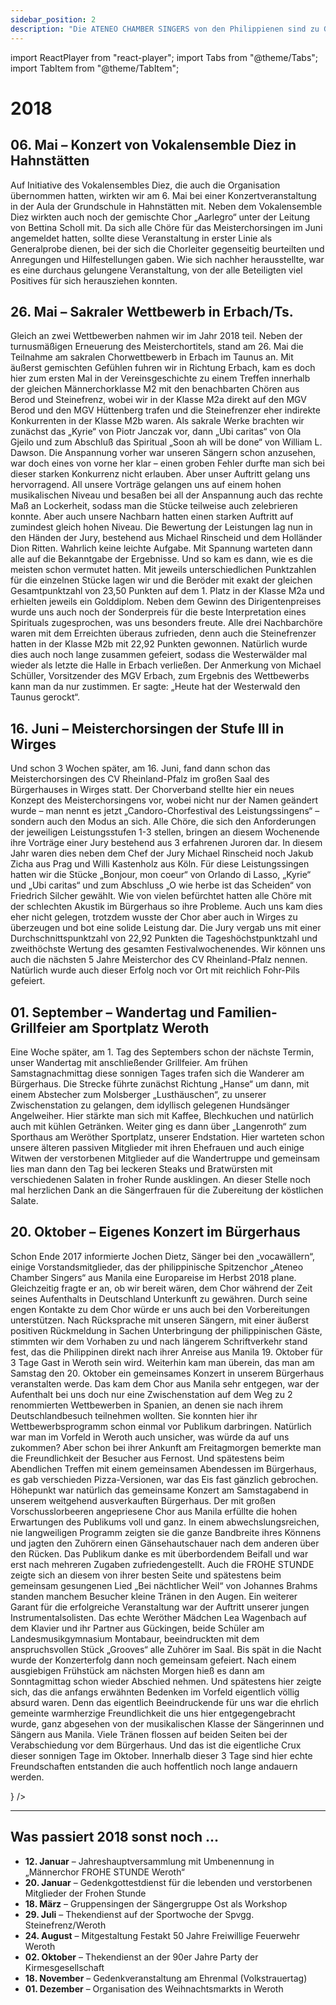 ```yaml
---
sidebar_position: 2
description: "Die ATENEO CHAMBER SINGERS von den Philippienen sind zu Gast in Weroth."
---
```


import ReactPlayer from "react-player";
import Tabs from "@theme/Tabs";
import TabItem from "@theme/TabItem";

# 2018

## 06. Mai – Konzert von Vokalensemble Diez in Hahnstätten

Auf Initiative des Vokalensembles Diez, die auch die Organisation übernommen hatten, wirkten wir am 6. Mai bei einer Konzertveranstaltung in der Aula der Grundschule in Hahnstätten mit. Neben dem Vokalensemble Diez wirkten auch noch der gemischte Chor „Aarlegro“ unter der Leitung von Bettina Scholl mit. Da sich alle Chöre für das Meisterchorsingen im Juni angemeldet hatten, sollte diese Veranstaltung in erster Linie als Generalprobe dienen, bei der sich die Chorleiter gegenseitig beurteilten und Anregungen und Hilfestellungen gaben. Wie sich nachher herausstellte, war es eine durchaus gelungene Veranstaltung, von der alle Beteiligten viel Positives für sich herausziehen konnten.

## 26. Mai – Sakraler Wettbewerb in Erbach/Ts.

Gleich an zwei Wettbewerben nahmen wir im Jahr 2018 teil. Neben der turnusmäßigen Erneuerung des Meisterchortitels, stand am 26. Mai die Teilnahme am sakralen Chorwettbewerb in Erbach im Taunus an. Mit äußerst gemischten Gefühlen fuhren wir in Richtung Erbach, kam es doch hier zum ersten Mal in der Vereinsgeschichte zu einem Treffen innerhalb der gleichen Männerchorklasse M2 mit den benachbarten Chören aus Berod und Steinefrenz, wobei wir in der Klasse M2a direkt auf den MGV Berod und den MGV Hüttenberg trafen und die Steinefrenzer eher indirekte Konkurrenten in der Klasse M2b waren. Als sakrale Werke brachten wir zunächst das „Kyrie“ von Piotr Janczak vor, dann „Ubi caritas“ von Ola Gjeilo und zum Abschluß das Spiritual „Soon ah will be done“ von William L. Dawson. Die Anspannung vorher war unseren Sängern schon anzusehen, war doch eines von vorne her klar – einen groben Fehler durfte man sich bei dieser starken Konkurrenz nicht erlauben. Aber unser Auftritt gelang uns hervorragend. All unsere Vorträge gelangen uns auf einem hohen musikalischen Niveau und besaßen bei all der Anspannung auch das rechte Maß an Lockerheit, sodass man die Stücke teilweise auch zelebrieren konnte. Aber auch unsere Nachbarn hatten einen starken Auftritt auf zumindest gleich hohen Niveau. Die Bewertung der Leistungen lag nun in den Händen der Jury, bestehend aus Michael Rinscheid und dem Holländer Dion Ritten. Wahrlich keine leichte Aufgabe. Mit Spannung warteten dann alle auf die Bekanntgabe der Ergebnisse. Und so kam es dann, wie es die meisten schon vermutet hatten. Mit jeweils unterschiedlichen Punktzahlen für die einzelnen Stücke lagen wir und die Beröder mit exakt der gleichen Gesamtpunktzahl von 23,50 Punkten auf dem 1. Platz in der Klasse M2a und erhielten jeweils ein Golddiplom. Neben dem Gewinn des Dirigentenpreises wurde uns auch noch der Sonderpreis für die beste Interpretation eines Spirituals zugesprochen, was uns besonders freute. Alle drei Nachbarchöre waren mit dem Erreichten überaus zufrieden, denn auch die Steinefrenzer hatten in der Klasse M2b mit 22,92 Punkten gewonnen. Natürlich wurde dies auch noch lange zusammen gefeiert, sodass die Westerwälder mal wieder als letzte die Halle in Erbach verließen. Der Anmerkung von Michael Schüller, Vorsitzender des MGV Erbach, zum Ergebnis des Wettbewerbs kann man da nur zustimmen. Er sagte: „Heute hat der Westerwald den Taunus gerockt“.

## 16. Juni – Meisterchorsingen der Stufe III in Wirges

Und schon 3 Wochen später, am 16. Juni, fand dann schon das Meisterchorsingen des CV Rheinland-Pfalz im großen Saal des Bürgerhauses in Wirges statt. Der Chorverband stellte hier ein neues Konzept des Meisterchorsingens vor, wobei nicht nur der Namen geändert wurde – man nennt es jetzt „Candoro-Chorfestival des Leistungssingens“ – sondern auch den Modus an sich. Alle Chöre, die sich den Anforderungen der jeweiligen Leistungsstufen 1-3 stellen, bringen an diesem Wochenende ihre Vorträge einer Jury bestehend aus 3 erfahrenen Juroren dar. In diesem Jahr waren dies neben dem Chef der Jury Michael Rinscheid noch Jakub Zicha aus Prag und Willi Kastenholz aus Köln. Für diese Leistungssingen hatten wir die Stücke „Bonjour, mon coeur“ von Orlando di Lasso, „Kyrie“ und „Ubi caritas“ und zum Abschluss „O wie herbe ist das Scheiden“ von Friedrich Silcher gewählt. Wie von vielen befürchtet hatten alle Chöre mit der schlechten Akustik im Bürgerhaus so ihre Probleme. Auch uns kam dies eher nicht gelegen, trotzdem wusste der Chor aber auch in Wirges zu überzeugen und bot eine solide Leistung dar. Die Jury vergab uns mit einer Durchschnittspunktzahl von 22,92 Punkten die Tageshöchstpunktzahl und zweithöchste Wertung des gesamten Festivalwochenendes. Wir können uns auch die nächsten 5 Jahre Meisterchor des CV Rheinland-Pfalz nennen. Natürlich wurde auch dieser Erfolg noch vor Ort mit reichlich Fohr-Pils gefeiert.

## 01. September – Wandertag und Familien-Grillfeier am Sportplatz Weroth

Eine Woche später, am 1. Tag des Septembers schon der nächste Termin, unser Wandertag mit anschließender Grillfeier. Am frühen Samstagnachmittag diese sonnigen Tages trafen sich die Wanderer am Bürgerhaus. Die Strecke führte zunächst Richtung „Hanse“ um dann, mit einem Abstecher zum Molsberger „Lusthäuschen“, zu unserer Zwischenstation zu gelangen, dem idyllisch gelegenen Hundsänger Angelweiher. Hier stärkte man sich mit Kaffee, Blechkuchen und natürlich auch mit kühlen Getränken. Weiter ging es dann über „Langenroth“ zum Sporthaus am Weröther Sportplatz, unserer Endstation. Hier warteten schon unsere älteren passiven Mitglieder mit ihren Ehefrauen und auch einige Witwen der verstorbenen Mitglieder auf die Wandertruppe und gemeinsam lies man dann den Tag bei leckeren Steaks und Bratwürsten mit verschiedenen Salaten in froher Runde ausklingen. An dieser Stelle noch mal herzlichen Dank an die Sängerfrauen für die Zubereitung der köstlichen Salate.

## 20. Oktober – Eigenes Konzert im Bürgerhaus

<Tabs>
  <TabItem value="text" label="Bericht" default>
    <ImageWithText
      image={{
        src: "https://www.frohe-stunde-weroth.de/wp-content/uploads/2018/08/flyer2018.jpg",
        alt: "Beschreibung des Bildes",
      }}
      text={
        <>
          <p>
            Schon Ende 2017 informierte Jochen Dietz, Sänger bei den „vocawällern“, einige Vorstandsmitglieder, das der philippinische Spitzenchor „Ateneo Chamber Singers“ aus Manila eine Europareise im Herbst 2018 plane. Gleichzeitig fragte er an, ob wir bereit wären, dem Chor während der Zeit seines Aufenthalts in Deutschland Unterkunft zu gewähren. Durch seine engen Kontakte zu dem Chor würde er uns auch bei den Vorbereitungen unterstützen. Nach Rücksprache mit unseren Sängern, mit einer äußerst positiven Rückmeldung in Sachen Unterbringung der philippinischen Gäste, stimmten wir dem Vorhaben zu und nach längerem Schriftverkehr stand fest, das die Philippinen direkt nach ihrer Anreise aus Manila 19. Oktober für 3 Tage Gast in Weroth sein wird. Weiterhin kam man überein, das man am Samstag den 20. Oktober ein gemeinsames Konzert in unserem Bürgerhaus veranstalten werde. Das kam dem Chor aus Manila sehr entgegen, war der Aufenthalt bei uns doch nur eine Zwischenstation auf dem Weg zu 2 renommierten Wettbewerben in Spanien, an denen sie nach ihrem Deutschlandbesuch teilnehmen wollten. Sie konnten hier ihr Wettbewerbsprogramm schon einmal vor Publikum darbringen. Natürlich war man im Vorfeld in Weroth auch unsicher, was würde da auf uns zukommen? Aber schon bei ihrer Ankunft am Freitagmorgen bemerkte man die Freundlichkeit der Besucher aus Fernost. Und spätestens beim Abendlichen Treffen mit einem gemeinsamen Abendessen im Bürgerhaus, es gab verschieden Pizza-Versionen, war das Eis fast gänzlich gebrochen. Höhepunkt war natürlich das gemeinsame Konzert am Samstagabend in unserem weitgehend ausverkauften Bürgerhaus. Der mit großen Vorschusslorbeeren angepriesene Chor aus Manila erfüllte die hohen Erwartungen des Publikums voll und ganz. In einem abwechslungsreichen, nie langweiligen Programm zeigten sie die ganze Bandbreite ihres Könnens und jagten den Zuhörern einen Gänsehautschauer nach dem anderen über den Rücken. Das Publikum danke es mit überbordendem Beifall und war erst nach mehreren Zugaben zufriedengestellt. Auch die FROHE STUNDE zeigte sich an diesem von ihrer besten Seite und spätestens beim gemeinsam gesungenen Lied „Bei nächtlicher Weil“ von Johannes Brahms standen manchem Besucher kleine Tränen in den Augen. Ein weiterer Garant für die erfolgreiche Veranstaltung war der Auftritt unserer jungen Instrumentalsolisten. Das echte Weröther Mädchen Lea Wagenbach auf dem Klavier und ihr Partner aus Gückingen, beide Schüler am Landesmusikgymnasium Montabaur, beeindruckten mit dem anspruchsvollen Stück „Grooves“ alle Zuhörer im Saal. Bis spät in die Nacht wurde der Konzerterfolg dann noch gemeinsam gefeiert. Nach einem ausgiebigen Frühstück am nächsten Morgen hieß es dann am Sonntagmittag schon wieder Abschied nehmen. Und spätestens hier zeigte sich, das die anfangs erwähnten Bedenken im Vorfeld eigentlich völlig absurd waren. Denn das eigentlich Beeindruckende für uns war die ehrlich gemeinte warmherzige Freundlichkeit die uns hier entgegengebracht wurde, ganz abgesehen von der musikalischen Klasse der Sängerinnen und Sängern aus Manila. Viele Tränen flossen auf beiden Seiten bei der Verabschiedung vor dem Bürgerhaus. Und das ist die eigentliche Crux dieser sonnigen Tage im Oktober. Innerhalb dieser 3 Tage sind hier echte Freundschaften entstanden die auch hoffentlich noch lange andauern werden.
</p>
</>
}
/>
</TabItem>
<TabItem value="pictures" label="Bilder">
<ImageGridGallery images={[
{
id: "ateneo_image_001",
alt: "Bild vom Konzert 2018 mit Ateneo Chamber Singers",
src: "https://www.frohe-stunde-weroth.de/wp-content/uploads/2018/10/Konzert2018_001.jpg",
},
{
id: "ateneo_image_002",
alt: "Bild vom Konzert 2018 mit Ateneo Chamber Singers",
src: "https://www.frohe-stunde-weroth.de/wp-content/uploads/2018/10/Konzert2018_002.jpg",
},
{
id: "ateneo_image_003",
alt: "Bild vom Konzert 2018 mit Ateneo Chamber Singers",
src: "https://www.frohe-stunde-weroth.de/wp-content/uploads/2018/10/Konzert2018_003.jpg",
},
{
id: "ateneo_image_004",
alt: "Bild vom Konzert 2018 mit Ateneo Chamber Singers",
src: "https://www.frohe-stunde-weroth.de/wp-content/uploads/2018/10/Konzert2018_004.jpg",
},
{
id: "ateneo_image_005",
alt: "Bild vom Konzert 2018 mit Ateneo Chamber Singers",
src: "https://www.frohe-stunde-weroth.de/wp-content/uploads/2018/10/Konzert2018_005.jpg",
},
{
id: "ateneo_image_006",
alt: "Bild vom Konzert 2018 mit Ateneo Chamber Singers",
src: "https://www.frohe-stunde-weroth.de/wp-content/uploads/2018/10/Konzert2018_006.jpg",
},
{
id: "ateneo_image_007",
alt: "Bild vom Konzert 2018 mit Ateneo Chamber Singers",
src: "https://www.frohe-stunde-weroth.de/wp-content/uploads/2018/10/Konzert2018_007.jpg",
},
{
id: "ateneo_image_008",
alt: "Bild vom Konzert 2018 mit Ateneo Chamber Singers",
src: "https://www.frohe-stunde-weroth.de/wp-content/uploads/2018/10/Konzert2018_008.jpg",
},
{
id: "ateneo_image_009",
alt: "Bild vom Konzert 2018 mit Ateneo Chamber Singers",
src: "https://www.frohe-stunde-weroth.de/wp-content/uploads/2018/10/Konzert2018_009.jpg",
},
{
id: "ateneo_image_010",
alt: "Bild vom Konzert 2018 mit Ateneo Chamber Singers",
src: "https://www.frohe-stunde-weroth.de/wp-content/uploads/2018/10/Konzert2018_010.jpg",
},
{
id: "ateneo_image_011",
alt: "Bild vom Konzert 2018 mit Ateneo Chamber Singers",
src: "https://www.frohe-stunde-weroth.de/wp-content/uploads/2018/10/Konzert2018_011.jpg",
},
{
id: "ateneo_image_012",
alt: "Bild vom Konzert 2018 mit Ateneo Chamber Singers",
src: "https://www.frohe-stunde-weroth.de/wp-content/uploads/2018/10/Konzert2018_012.jpg",
},
{
id: "ateneo_image_013",
alt: "Bild vom Konzert 2018 mit Ateneo Chamber Singers",
src: "https://www.frohe-stunde-weroth.de/wp-content/uploads/2018/10/Konzert2018_013.jpg",
},
{
id: "ateneo_image_014",
alt: "Bild vom Konzert 2018 mit Ateneo Chamber Singers",
src: "https://www.frohe-stunde-weroth.de/wp-content/uploads/2018/10/Konzert2018_014.jpg",
},
{
id: "ateneo_image_015",
alt: "Bild vom Konzert 2018 mit Ateneo Chamber Singers",
src: "https://www.frohe-stunde-weroth.de/wp-content/uploads/2018/10/Konzert2018_015.jpg",
},
{
id: "ateneo_image_016",
alt: "Bild vom Konzert 2018 mit Ateneo Chamber Singers",
src: "https://www.frohe-stunde-weroth.de/wp-content/uploads/2018/10/Konzert2018_016.jpg",
},
{
id: "ateneo_image_017",
alt: "Bild vom Konzert 2018 mit Ateneo Chamber Singers",
src: "https://www.frohe-stunde-weroth.de/wp-content/uploads/2018/10/Konzert2018_017.jpg",
},
{
id: "ateneo_image_018",
alt: "Bild vom Konzert 2018 mit Ateneo Chamber Singers",
src: "https://www.frohe-stunde-weroth.de/wp-content/uploads/2018/10/Konzert2018_018.jpg",
},
{
id: "ateneo_image_019",
alt: "Bild vom Konzert 2018 mit Ateneo Chamber Singers",
src: "https://www.frohe-stunde-weroth.de/wp-content/uploads/2018/10/Konzert2018_019.jpg",
},
{
id: "ateneo_image_020",
alt: "Bild vom Konzert 2018 mit Ateneo Chamber Singers",
src: "https://www.frohe-stunde-weroth.de/wp-content/uploads/2018/10/Konzert2018_020.jpg",
},
{
id: "ateneo_image_021",
alt: "Bild vom Konzert 2018 mit Ateneo Chamber Singers",
src: "https://www.frohe-stunde-weroth.de/wp-content/uploads/2018/10/Konzert2018_021.jpg",
},
{
id: "ateneo_image_022",
alt: "Bild vom Konzert 2018 mit Ateneo Chamber Singers",
src: "https://www.frohe-stunde-weroth.de/wp-content/uploads/2018/10/Konzert2018_022.jpg",
},
{
id: "ateneo_image_023",
alt: "Bild vom Konzert 2018 mit Ateneo Chamber Singers",
src: "https://www.frohe-stunde-weroth.de/wp-content/uploads/2018/10/Konzert2018_023.jpg",
},
{
id: "ateneo_image_024",
alt: "Bild vom Konzert 2018 mit Ateneo Chamber Singers",
src: "https://www.frohe-stunde-weroth.de/wp-content/uploads/2018/10/Konzert2018_024.jpg",
},
{
id: "ateneo_image_025",
alt: "Bild vom Konzert 2018 mit Ateneo Chamber Singers",
src: "https://www.frohe-stunde-weroth.de/wp-content/uploads/2018/10/Konzert2018_025.jpg",
},
{
id: "ateneo_image_026",
alt: "Bild vom Konzert 2018 mit Ateneo Chamber Singers",
src: "https://www.frohe-stunde-weroth.de/wp-content/uploads/2018/10/Konzert2018_026.jpg",
},
{
id: "ateneo_image_027",
alt: "Bild vom Konzert 2018 mit Ateneo Chamber Singers",
src: "https://www.frohe-stunde-weroth.de/wp-content/uploads/2018/10/Konzert2018_027.jpg",
},
{
id: "ateneo_image_028",
alt: "Bild vom Konzert 2018 mit Ateneo Chamber Singers",
src: "https://www.frohe-stunde-weroth.de/wp-content/uploads/2018/10/Konzert2018_028.jpg",
},
{
id: "ateneo_image_029",
alt: "Bild vom Konzert 2018 mit Ateneo Chamber Singers",
src: "https://www.frohe-stunde-weroth.de/wp-content/uploads/2018/10/Konzert2018_029.jpg",
},
{
id: "ateneo_image_030",
alt: "Bild vom Konzert 2018 mit Ateneo Chamber Singers",
src: "https://www.frohe-stunde-weroth.de/wp-content/uploads/2018/10/Konzert2018_030.jpg",
},
{
id: "ateneo_image_031",
alt: "Bild vom Konzert 2018 mit Ateneo Chamber Singers",
src: "https://www.frohe-stunde-weroth.de/wp-content/uploads/2018/10/Konzert2018_031.jpg",
},
{
id: "ateneo_image_032",
alt: "Bild vom Konzert 2018 mit Ateneo Chamber Singers",
src: "https://www.frohe-stunde-weroth.de/wp-content/uploads/2018/10/Konzert2018_032.jpg",
},
{
id: "ateneo_image_033",
alt: "Bild vom Konzert 2018 mit Ateneo Chamber Singers",
src: "https://www.frohe-stunde-weroth.de/wp-content/uploads/2018/10/Konzert2018_033.jpg",
},
{
id: "ateneo_image_034",
alt: "Bild vom Konzert 2018 mit Ateneo Chamber Singers",
src: "https://www.frohe-stunde-weroth.de/wp-content/uploads/2018/10/Konzert2018_034.jpg",
},
{
id: "ateneo_image_035",
alt: "Bild vom Konzert 2018 mit Ateneo Chamber Singers",
src: "https://www.frohe-stunde-weroth.de/wp-content/uploads/2018/10/Konzert2018_035.jpg",
},
{
id: "ateneo_image_036",
alt: "Bild vom Konzert 2018 mit Ateneo Chamber Singers",
src: "https://www.frohe-stunde-weroth.de/wp-content/uploads/2018/10/Konzert2018_036.jpg",
},
{
id: "ateneo_image_037",
alt: "Bild vom Konzert 2018 mit Ateneo Chamber Singers",
src: "https://www.frohe-stunde-weroth.de/wp-content/uploads/2018/10/Konzert2018_037.jpg",
},
{
id: "ateneo_image_038",
alt: "Bild vom Konzert 2018 mit Ateneo Chamber Singers",
src: "https://www.frohe-stunde-weroth.de/wp-content/uploads/2018/10/Konzert2018_038.jpg",
},
{
id: "ateneo_image_039",
alt: "Bild vom Konzert 2018 mit Ateneo Chamber Singers",
src: "https://www.frohe-stunde-weroth.de/wp-content/uploads/2018/10/Konzert2018_039.jpg",
},
{
id: "ateneo_image_040",
alt: "Bild vom Konzert 2018 mit Ateneo Chamber Singers",
src: "https://www.frohe-stunde-weroth.de/wp-content/uploads/2018/10/Konzert2018_040.jpg",
},
{
id: "ateneo_image_041",
alt: "Bild vom Konzert 2018 mit Ateneo Chamber Singers",
src: "https://www.frohe-stunde-weroth.de/wp-content/uploads/2018/10/Konzert2018_041.jpg",
},
{
id: "ateneo_image_042",
alt: "Bild vom Konzert 2018 mit Ateneo Chamber Singers",
src: "https://www.frohe-stunde-weroth.de/wp-content/uploads/2018/10/Konzert2018_042.jpg",
},
{
id: "ateneo_image_043",
alt: "Bild vom Konzert 2018 mit Ateneo Chamber Singers",
src: "https://www.frohe-stunde-weroth.de/wp-content/uploads/2018/10/Konzert2018_043.jpg",
},
{
id: "ateneo_image_044",
alt: "Bild vom Konzert 2018 mit Ateneo Chamber Singers",
src: "https://www.frohe-stunde-weroth.de/wp-content/uploads/2018/10/Konzert2018_044.jpg",
},
{
id: "ateneo_image_045",
alt: "Bild vom Konzert 2018 mit Ateneo Chamber Singers",
src: "https://www.frohe-stunde-weroth.de/wp-content/uploads/2018/10/Konzert2018_045.jpg",
},
{
id: "ateneo_image_046",
alt: "Bild vom Konzert 2018 mit Ateneo Chamber Singers",
src: "https://www.frohe-stunde-weroth.de/wp-content/uploads/2018/10/Konzert2018_046.jpg",
},
{
id: "ateneo_image_047",
alt: "Bild vom Konzert 2018 mit Ateneo Chamber Singers",
src: "https://www.frohe-stunde-weroth.de/wp-content/uploads/2018/10/Konzert2018_047.jpg",
},
{
id: "ateneo_image_048",
alt: "Bild vom Konzert 2018 mit Ateneo Chamber Singers",
src: "https://www.frohe-stunde-weroth.de/wp-content/uploads/2018/10/Konzert2018_048.jpg",
},
{
id: "ateneo_image_049",
alt: "Bild vom Konzert 2018 mit Ateneo Chamber Singers",
src: "https://www.frohe-stunde-weroth.de/wp-content/uploads/2018/10/Konzert2018_049.jpg",
},
{
id: "ateneo_image_050",
alt: "Bild vom Konzert 2018 mit Ateneo Chamber Singers",
src: "https://www.frohe-stunde-weroth.de/wp-content/uploads/2018/10/Konzert2018_050.jpg",
},
{
id: "ateneo_image_051",
alt: "Bild vom Konzert 2018 mit Ateneo Chamber Singers",
src: "https://www.frohe-stunde-weroth.de/wp-content/uploads/2018/10/Konzert2018_051.jpg",
},
{
id: "ateneo_image_052",
alt: "Bild vom Konzert 2018 mit Ateneo Chamber Singers",
src: "https://www.frohe-stunde-weroth.de/wp-content/uploads/2018/10/Konzert2018_052.jpg",
},
{
id: "ateneo_image_053",
alt: "Bild vom Konzert 2018 mit Ateneo Chamber Singers",
src: "https://www.frohe-stunde-weroth.de/wp-content/uploads/2018/10/Konzert2018_053.jpg",
},
{
id: "ateneo_image_054",
alt: "Bild vom Konzert 2018 mit Ateneo Chamber Singers",
src: "https://www.frohe-stunde-weroth.de/wp-content/uploads/2018/10/Konzert2018_054.jpg",
},
{
id: "ateneo_image_055",
alt: "Bild vom Konzert 2018 mit Ateneo Chamber Singers",
src: "https://www.frohe-stunde-weroth.de/wp-content/uploads/2018/10/Konzert2018_055.jpg",
},
{
id: "ateneo_image_056",
alt: "Bild vom Konzert 2018 mit Ateneo Chamber Singers",
src: "https://www.frohe-stunde-weroth.de/wp-content/uploads/2018/10/Konzert2018_056.jpg",
},
{
id: "ateneo_image_057",
alt: "Bild vom Konzert 2018 mit Ateneo Chamber Singers",
src: "https://www.frohe-stunde-weroth.de/wp-content/uploads/2018/10/Konzert2018_057.jpg",
},
{
id: "ateneo_image_058",
alt: "Bild vom Konzert 2018 mit Ateneo Chamber Singers",
src: "https://www.frohe-stunde-weroth.de/wp-content/uploads/2018/10/Konzert2018_058.jpg",
},
{
id: "ateneo_image_059",
alt: "Bild vom Konzert 2018 mit Ateneo Chamber Singers",
src: "https://www.frohe-stunde-weroth.de/wp-content/uploads/2018/10/Konzert2018_059.jpg",
},
{
id: "ateneo_image_060",
alt: "Bild vom Konzert 2018 mit Ateneo Chamber Singers",
src: "https://www.frohe-stunde-weroth.de/wp-content/uploads/2018/10/Konzert2018_060.jpg",
},
{
id: "ateneo_image_061",
alt: "Bild vom Konzert 2018 mit Ateneo Chamber Singers",
src: "https://www.frohe-stunde-weroth.de/wp-content/uploads/2018/10/Konzert2018_061.jpg",
},
{
id: "ateneo_image_062",
alt: "Bild vom Konzert 2018 mit Ateneo Chamber Singers",
src: "https://www.frohe-stunde-weroth.de/wp-content/uploads/2018/10/Konzert2018_062.jpg",
},
{
id: "ateneo_image_063",
alt: "Bild vom Konzert 2018 mit Ateneo Chamber Singers",
src: "https://www.frohe-stunde-weroth.de/wp-content/uploads/2018/10/Konzert2018_063.jpg",
},
{
id: "ateneo_image_064",
alt: "Bild vom Konzert 2018 mit Ateneo Chamber Singers",
src: "https://www.frohe-stunde-weroth.de/wp-content/uploads/2018/10/Konzert2018_064.jpg",
},
{
id: "ateneo_image_065",
alt: "Bild vom Konzert 2018 mit Ateneo Chamber Singers",
src: "https://www.frohe-stunde-weroth.de/wp-content/uploads/2018/10/Konzert2018_065.jpg",
},
{
id: "ateneo_image_066",
alt: "Bild vom Konzert 2018 mit Ateneo Chamber Singers",
src: "https://www.frohe-stunde-weroth.de/wp-content/uploads/2018/10/Konzert2018_066.jpg",
},
{
id: "ateneo_image_067",
alt: "Bild vom Konzert 2018 mit Ateneo Chamber Singers",
src: "https://www.frohe-stunde-weroth.de/wp-content/uploads/2018/10/Konzert2018_067.jpg",
},
{
id: "ateneo_image_068",
alt: "Bild vom Konzert 2018 mit Ateneo Chamber Singers",
src: "https://www.frohe-stunde-weroth.de/wp-content/uploads/2018/10/Konzert2018_068.jpg",
},
{
id: "ateneo_image_069",
alt: "Bild vom Konzert 2018 mit Ateneo Chamber Singers",
src: "https://www.frohe-stunde-weroth.de/wp-content/uploads/2018/10/Konzert2018_069.jpg",
},
{
id: "ateneo_image_070",
alt: "Bild vom Konzert 2018 mit Ateneo Chamber Singers",
src: "https://www.frohe-stunde-weroth.de/wp-content/uploads/2018/10/Konzert2018_070.jpg",
},
{
id: "ateneo_image_071",
alt: "Bild vom Konzert 2018 mit Ateneo Chamber Singers",
src: "https://www.frohe-stunde-weroth.de/wp-content/uploads/2018/10/Konzert2018_071.jpg",
},
{
id: "ateneo_image_072",
alt: "Bild vom Konzert 2018 mit Ateneo Chamber Singers",
src: "https://www.frohe-stunde-weroth.de/wp-content/uploads/2018/10/Konzert2018_072.jpg",
},
{
id: "ateneo_image_073",
alt: "Bild vom Konzert 2018 mit Ateneo Chamber Singers",
src: "https://www.frohe-stunde-weroth.de/wp-content/uploads/2018/10/Konzert2018_073.jpg",
},
{
id: "ateneo_image_074",
alt: "Bild vom Konzert 2018 mit Ateneo Chamber Singers",
src: "https://www.frohe-stunde-weroth.de/wp-content/uploads/2018/10/Konzert2018_074.jpg",
},
{
id: "ateneo_image_075",
alt: "Bild vom Konzert 2018 mit Ateneo Chamber Singers",
src: "https://www.frohe-stunde-weroth.de/wp-content/uploads/2018/10/Konzert2018_075.jpg",
},
{
id: "ateneo_image_076",
alt: "Bild vom Konzert 2018 mit Ateneo Chamber Singers",
src: "https://www.frohe-stunde-weroth.de/wp-content/uploads/2018/10/Konzert2018_076.jpg",
},
{
id: "ateneo_image_077",
alt: "Bild vom Konzert 2018 mit Ateneo Chamber Singers",
src: "https://www.frohe-stunde-weroth.de/wp-content/uploads/2018/10/Konzert2018_077.jpg",
},
{
id: "ateneo_image_078",
alt: "Bild vom Konzert 2018 mit Ateneo Chamber Singers",
src: "https://www.frohe-stunde-weroth.de/wp-content/uploads/2018/10/Konzert2018_078.jpg",
},
{
id: "ateneo_image_079",
alt: "Bild vom Konzert 2018 mit Ateneo Chamber Singers",
src: "https://www.frohe-stunde-weroth.de/wp-content/uploads/2018/10/Konzert2018_079.jpg",
},
{
id: "ateneo_image_080",
alt: "Bild vom Konzert 2018 mit Ateneo Chamber Singers",
src: "https://www.frohe-stunde-weroth.de/wp-content/uploads/2018/10/Konzert2018_080.jpg",
},
{
id: "ateneo_image_081",
alt: "Bild vom Konzert 2018 mit Ateneo Chamber Singers",
src: "https://www.frohe-stunde-weroth.de/wp-content/uploads/2018/10/Konzert2018_081.jpg",
},
{
id: "ateneo_image_082",
alt: "Bild vom Konzert 2018 mit Ateneo Chamber Singers",
src: "https://www.frohe-stunde-weroth.de/wp-content/uploads/2018/10/Konzert2018_082.jpg",
},
{
id: "ateneo_image_083",
alt: "Bild vom Konzert 2018 mit Ateneo Chamber Singers",
src: "https://www.frohe-stunde-weroth.de/wp-content/uploads/2018/10/Konzert2018_083.jpg",
},
{
id: "ateneo_image_084",
alt: "Bild vom Konzert 2018 mit Ateneo Chamber Singers",
src: "https://www.frohe-stunde-weroth.de/wp-content/uploads/2018/10/Konzert2018_084.jpg",
},
{
id: "ateneo_image_085",
alt: "Bild vom Konzert 2018 mit Ateneo Chamber Singers",
src: "https://www.frohe-stunde-weroth.de/wp-content/uploads/2018/10/Konzert2018_085.jpg",
},
{
id: "ateneo_image_086",
alt: "Bild vom Konzert 2018 mit Ateneo Chamber Singers",
src: "https://www.frohe-stunde-weroth.de/wp-content/uploads/2018/10/Konzert2018_086.jpg",
},
{
id: "ateneo_image_087",
alt: "Bild vom Konzert 2018 mit Ateneo Chamber Singers",
src: "https://www.frohe-stunde-weroth.de/wp-content/uploads/2018/10/Konzert2018_087.jpg",
},
{
id: "ateneo_image_088",
alt: "Bild vom Konzert 2018 mit Ateneo Chamber Singers",
src: "https://www.frohe-stunde-weroth.de/wp-content/uploads/2018/10/Konzert2018_088.jpg",
},
{
id: "ateneo_image_089",
alt: "Bild vom Konzert 2018 mit Ateneo Chamber Singers",
src: "https://www.frohe-stunde-weroth.de/wp-content/uploads/2018/10/Konzert2018_089.jpg",
},
{
id: "ateneo_image_090",
alt: "Bild vom Konzert 2018 mit Ateneo Chamber Singers",
src: "https://www.frohe-stunde-weroth.de/wp-content/uploads/2018/10/Konzert2018_090.jpg",
},
{
id: "ateneo_image_091",
alt: "Bild vom Konzert 2018 mit Ateneo Chamber Singers",
src: "https://www.frohe-stunde-weroth.de/wp-content/uploads/2018/10/Konzert2018_091.jpg",
},
{
id: "ateneo_image_092",
alt: "Bild vom Konzert 2018 mit Ateneo Chamber Singers",
src: "https://www.frohe-stunde-weroth.de/wp-content/uploads/2018/10/Konzert2018_092.jpg",
},
{
id: "ateneo_image_093",
alt: "Bild vom Konzert 2018 mit Ateneo Chamber Singers",
src: "https://www.frohe-stunde-weroth.de/wp-content/uploads/2018/10/Konzert2018_093.jpg",
},
{
id: "ateneo_image_094",
alt: "Bild vom Konzert 2018 mit Ateneo Chamber Singers",
src: "https://www.frohe-stunde-weroth.de/wp-content/uploads/2018/10/Konzert2018_094.jpg",
},
{
id: "ateneo_image_095",
alt: "Bild vom Konzert 2018 mit Ateneo Chamber Singers",
src: "https://www.frohe-stunde-weroth.de/wp-content/uploads/2018/10/Konzert2018_095.jpg",
},
{
id: "ateneo_image_096",
alt: "Bild vom Konzert 2018 mit Ateneo Chamber Singers",
src: "https://www.frohe-stunde-weroth.de/wp-content/uploads/2018/10/Konzert2018_096.jpg",
},
{
id: "ateneo_image_097",
alt: "Bild vom Konzert 2018 mit Ateneo Chamber Singers",
src: "https://www.frohe-stunde-weroth.de/wp-content/uploads/2018/10/Konzert2018_097.jpg",
},
{
id: "ateneo_image_098",
alt: "Bild vom Konzert 2018 mit Ateneo Chamber Singers",
src: "https://www.frohe-stunde-weroth.de/wp-content/uploads/2018/10/Konzert2018_098.jpg",
},
{
id: "ateneo_image_099",
alt: "Bild vom Konzert 2018 mit Ateneo Chamber Singers",
src: "https://www.frohe-stunde-weroth.de/wp-content/uploads/2018/10/Konzert2018_099.jpg",
},
{
id: "ateneo_image_100",
alt: "Bild vom Konzert 2018 mit Ateneo Chamber Singers",
src: "https://www.frohe-stunde-weroth.de/wp-content/uploads/2018/10/Konzert2018_100.jpg",
},
{
id: "ateneo_image_101",
alt: "Bild vom Konzert 2018 mit Ateneo Chamber Singers",
src: "https://www.frohe-stunde-weroth.de/wp-content/uploads/2018/10/Konzert2018_101.jpg",
},
{
id: "ateneo_image_102",
alt: "Bild vom Konzert 2018 mit Ateneo Chamber Singers",
src: "https://www.frohe-stunde-weroth.de/wp-content/uploads/2018/10/Konzert2018_102.jpg",
},
{
id: "ateneo_image_103",
alt: "Bild vom Konzert 2018 mit Ateneo Chamber Singers",
src: "https://www.frohe-stunde-weroth.de/wp-content/uploads/2018/10/Konzert2018_103.jpg",
},
{
id: "ateneo_image_104",
alt: "Bild vom Konzert 2018 mit Ateneo Chamber Singers",
src: "https://www.frohe-stunde-weroth.de/wp-content/uploads/2018/10/Konzert2018_104.jpg",
},
{
id: "ateneo_image_105",
alt: "Bild vom Konzert 2018 mit Ateneo Chamber Singers",
src: "https://www.frohe-stunde-weroth.de/wp-content/uploads/2018/10/Konzert2018_105.jpg",
},
{
id: "ateneo_image_106",
alt: "Bild vom Konzert 2018 mit Ateneo Chamber Singers",
src: "https://www.frohe-stunde-weroth.de/wp-content/uploads/2018/10/Konzert2018_106.jpg",
},
{
id: "ateneo_image_107",
alt: "Bild vom Konzert 2018 mit Ateneo Chamber Singers",
src: "https://www.frohe-stunde-weroth.de/wp-content/uploads/2018/10/Konzert2018_107.jpg",
},
{
id: "ateneo_image_108",
alt: "Bild vom Konzert 2018 mit Ateneo Chamber Singers",
src: "https://www.frohe-stunde-weroth.de/wp-content/uploads/2018/10/Konzert2018_108.jpg",
},
{
id: "ateneo_image_109",
alt: "Bild vom Konzert 2018 mit Ateneo Chamber Singers",
src: "https://www.frohe-stunde-weroth.de/wp-content/uploads/2018/10/Konzert2018_109.jpg",
},
{
id: "ateneo_image_110",
alt: "Bild vom Konzert 2018 mit Ateneo Chamber Singers",
src: "https://www.frohe-stunde-weroth.de/wp-content/uploads/2018/10/Konzert2018_110.jpg",
},
{
id: "ateneo_image_111",
alt: "Bild vom Konzert 2018 mit Ateneo Chamber Singers",
src: "https://www.frohe-stunde-weroth.de/wp-content/uploads/2018/10/Konzert2018_111.jpg",
},
{
id: "ateneo_image_112",
alt: "Bild vom Konzert 2018 mit Ateneo Chamber Singers",
src: "https://www.frohe-stunde-weroth.de/wp-content/uploads/2018/10/Konzert2018_112.jpg",
},
{
id: "ateneo_image_113",
alt: "Bild vom Konzert 2018 mit Ateneo Chamber Singers",
src: "https://www.frohe-stunde-weroth.de/wp-content/uploads/2018/10/Konzert2018_113.jpg",
},
{
id: "ateneo_image_114",
alt: "Bild vom Konzert 2018 mit Ateneo Chamber Singers",
src: "https://www.frohe-stunde-weroth.de/wp-content/uploads/2018/10/Konzert2018_114.jpg",
},
{
id: "ateneo_image_115",
alt: "Bild vom Konzert 2018 mit Ateneo Chamber Singers",
src: "https://www.frohe-stunde-weroth.de/wp-content/uploads/2018/10/Konzert2018_115.jpg",
},
{
id: "ateneo_image_116",
alt: "Bild vom Konzert 2018 mit Ateneo Chamber Singers",
src: "https://www.frohe-stunde-weroth.de/wp-content/uploads/2018/10/Konzert2018_116.jpg",
},
{
id: "ateneo_image_117",
alt: "Bild vom Konzert 2018 mit Ateneo Chamber Singers",
src: "https://www.frohe-stunde-weroth.de/wp-content/uploads/2018/10/Konzert2018_117.jpg",
},
{
id: "ateneo_image_118",
alt: "Bild vom Konzert 2018 mit Ateneo Chamber Singers",
src: "https://www.frohe-stunde-weroth.de/wp-content/uploads/2018/10/Konzert2018_118.jpg",
},
{
id: "ateneo_image_119",
alt: "Bild vom Konzert 2018 mit Ateneo Chamber Singers",
src: "https://www.frohe-stunde-weroth.de/wp-content/uploads/2018/10/Konzert2018_119.jpg",
},
{
id: "ateneo_image_120",
alt: "Bild vom Konzert 2018 mit Ateneo Chamber Singers",
src: "https://www.frohe-stunde-weroth.de/wp-content/uploads/2018/10/Konzert2018_120.jpg",
},
{
id: "ateneo_image_121",
alt: "Bild vom Konzert 2018 mit Ateneo Chamber Singers",
src: "https://www.frohe-stunde-weroth.de/wp-content/uploads/2018/10/Konzert2018_121.jpg",
},
{
id: "ateneo_image_122",
alt: "Bild vom Konzert 2018 mit Ateneo Chamber Singers",
src: "https://www.frohe-stunde-weroth.de/wp-content/uploads/2018/10/Konzert2018_122.jpg",
},
{
id: "ateneo_image_123",
alt: "Bild vom Konzert 2018 mit Ateneo Chamber Singers",
src: "https://www.frohe-stunde-weroth.de/wp-content/uploads/2018/10/Konzert2018_123.jpg",
},
{
id: "ateneo_image_124",
alt: "Bild vom Konzert 2018 mit Ateneo Chamber Singers",
src: "https://www.frohe-stunde-weroth.de/wp-content/uploads/2018/10/Konzert2018_124.jpg",
},
{
id: "ateneo_image_125",
alt: "Bild vom Konzert 2018 mit Ateneo Chamber Singers",
src: "https://www.frohe-stunde-weroth.de/wp-content/uploads/2018/10/Konzert2018_125.jpg",
},
{
id: "ateneo_image_126",
alt: "Bild vom Konzert 2018 mit Ateneo Chamber Singers",
src: "https://www.frohe-stunde-weroth.de/wp-content/uploads/2018/10/Konzert2018_126.jpg",
},
{
id: "ateneo_image_127",
alt: "Bild vom Konzert 2018 mit Ateneo Chamber Singers",
src: "https://www.frohe-stunde-weroth.de/wp-content/uploads/2018/10/Konzert2018_127.jpg",
},
{
id: "ateneo_image_128",
alt: "Bild vom Konzert 2018 mit Ateneo Chamber Singers",
src: "https://www.frohe-stunde-weroth.de/wp-content/uploads/2018/10/Konzert2018_128.png",
},
{
id: "ateneo_image_129",
alt: "Bild vom Konzert 2018 mit Ateneo Chamber Singers",
src: "https://www.frohe-stunde-weroth.de/wp-content/uploads/2018/10/Konzert2018_129.png",
},
{
id: "ateneo_image_130",
alt: "Bild vom Konzert 2018 mit Ateneo Chamber Singers",
src: "https://www.frohe-stunde-weroth.de/wp-content/uploads/2018/10/Konzert2018_130.png",
},
]}
/>

  </TabItem>
</Tabs>

---

## Was passiert 2018 sonst noch …

- <b>12. Januar</b> – Jahreshauptversammlung mit Umbenennung in „Männerchor FROHE STUNDE Weroth“
- <b>20. Januar</b> – Gedenkgottestdienst für die lebenden und verstorbenen Mitglieder der Frohen Stunde
- <b>18. März</b> – Gruppensingen der Sängergruppe Ost als Workshop
- <b>29. Juli</b> – Thekendienst auf der Sportwoche der Spvgg. Steinefrenz/Weroth
- <b>24. August</b> – Mitgestaltung Festakt 50 Jahre Freiwillige Feuerwehr Weroth
- <b>02. Oktober</b> – Thekendienst an der 90er Jahre Party der Kirmesgesellschaft
- <b>18. November</b> – Gedenkveranstaltung am Ehrenmal (Volkstrauertag)
- <b>01. Dezember</b> – Organisation des Weihnachtsmarkts in Weroth

